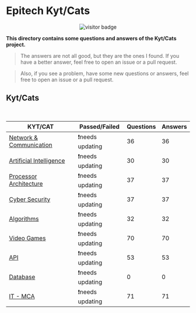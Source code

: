 # Epitech Kyt/Cats

<div align="center">

![visitor badge](https://visitor-badge.glitch.me/badge?page_id=Studio-17.Epitech-KytCats)

</div>

**This directory contains some questions and answers of the Kyt/Cats project.**

> The answers are not all good, but they are the ones I found. If you have a better answer, feel free to open an issue or a pull request.

> Also, if you see a problem, have some new questions or answers, feel free to open an issue or a pull request.

## Kyt/Cats

<br>

<table align="center">
    <thead>
        <tr>
            <th>KYT/CAT</th>
            <th>Passed/Failed</th>
            <th>Questions</th>
            <th>Answers</th>
        </tr>
    </thead>
    <tbody>
        <tr>
            <td><a href="https://github.com/Studio-17/Epitech-KytCats/blob/main/network-and-communication.md">Network & Communication</a></td>
            <td>❗needs updating</td>
            <td>36</td>
            <td>36</td>
        </tr>
        <tr>
            <td><a href="https://github.com/Studio-17/Epitech-KytCats/blob/main/artificial-intelligence.md">Artificial Intelligence</a></td>
            <td>❗needs updating</td>
            <td>30</td>
            <td>30</td>
        </tr>
        <tr>
            <td><a href="https://github.com/Studio-17/Epitech-KytCats/blob/main/processor-architecture.md">Processor Architecture</a></td>
            <td>❗needs updating</td>
            <td>37</td>
            <td>37</td>
        </tr>
        <tr>
            <td><a href="https://github.com/Studio-17/Epitech-KytCats/blob/main/cyber-security.md">Cyber Security</a></td>
            <td>❗needs updating</td>
            <td>37</td>
            <td>37</td>
        </tr>
        <tr>
            <td><a href="https://github.com/Studio-17/Epitech-KytCats/blob/main/algorithms.md">Algorithms</a></td>
            <td>❗needs updating</td>
            <td>32</td>
            <td>32</td>
        </tr>
        <tr>
            <td><a href="https://github.com/Studio-17/Epitech-KytCats/blob/main/video-games.md">Video Games</a></td>
            <td>❗needs updating</td>
            <td>70</td>
            <td>70</td>
        </tr>
        <tr>
            <td><a href="https://github.com/Studio-17/Epitech-KytCats/blob/main/api.md">API</a></td>
            <td>❗needs updating</td>
            <td>53</td>
            <td>53</td>
        </tr>
        <tr>
            <td><a href="https://github.com/Studio-17/Epitech-KytCats/blob/main/database.md">Database</a></td>
            <td>❗needs updating</td>
            <td>0</td>
            <td>0</td>
        </tr>
        <tr>
            <td><a href="https://github.com/Studio-17/Epitech-KytCats/blob/main/it-mca.md">IT - MCA</a></td>
            <td>❗needs updating</td>
            <td>71</td>
            <td>71</td>
        </tr>
    </tbody>
</table>

